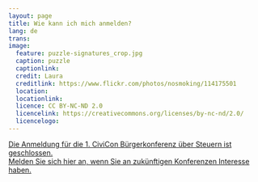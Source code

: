 ```yaml
---
layout: page
title: Wie kann ich mich anmelden?
lang: de
trans:
image:
  feature: puzzle-signatures_crop.jpg
  caption: puzzle
  captionlink:
  credit: Laura
  creditlink: https://www.flickr.com/photos/nosmoking/114175501
  location:
  locationlink:
  licence: CC BY-NC-ND 2.0
  licencelink: https://creativecommons.org/licenses/by-nc-nd/2.0/
  licencelogo:
---
```


<div markdown="0"><a href="" class="btn btn-danger">Die Anmeldung für die 1. CiviCon Bürgerkonferenz über Steuern ist geschlossen.</a></div>

<div markdown="0"><a href="/interesse/" class="btn btn-info">Melden Sie sich hier an, wenn Sie an zukünftigen Konferenzen Interesse haben.</a></div>
